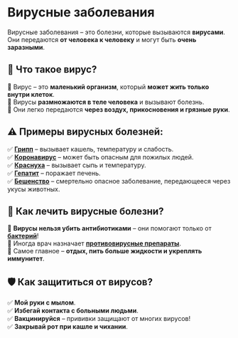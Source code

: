 # Вирусные заболевания

Вирусные заболевания – это болезни, которые вызываются **вирусами**. Они передаются **от человека к человеку** и могут быть **очень заразными**.  

## 🦠 Что такое вирус?
🔹 Вирус – это **маленький организм**, который **может жить только внутри клеток**.  
🔹 Вирусы **размножаются в теле человека** и вызывают болезнь.  
🔹 Они легко передаются **через воздух, прикосновения и грязные руки**.  

## ⚠️ Примеры вирусных болезней:
✅ **[Грипп](gripp.md)** – вызывает кашель, температуру и слабость.  
✅ **[Коронавирус](covid.md)** – может быть опасным для пожилых людей.  
✅ **[Краснуха](rubella.md)** – вызывает сыпь и температуру.  
✅ **[Гепатит](hepatitis.md)** – поражает печень.  
✅ **[Бешенство](rabies.md)** – смертельно опасное заболевание, передающееся через укусы животных.  

## 💊 Как лечить вирусные болезни?
🔹 **Вирусы нельзя убить антибиотиками** – они помогают только от **[бактерий](bacterial_infections.md)**!  
🔹 Иногда врач назначает **[противовирусные препараты](antiviral.md)**.  
🔹 Самое главное – **отдых, пить больше жидкости и укреплять иммунитет**.  

## 🛡 Как защититься от вирусов?
✅ **Мой руки с мылом**.  
✅ **Избегай контакта с больными людьми**.  
✅ **Вакцинируйся** – прививки защищают от многих вирусов!  
✅ **Закрывай рот при кашле и чихании**.  
